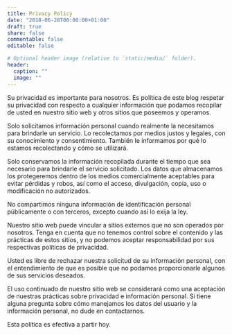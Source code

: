 ```yaml
---
title: Privacy Policy
date: "2018-06-28T00:00:00+01:00"
draft: true
share: false
commentable: false
editable: false

# Optional header image (relative to `static/media/` folder).
header:
  caption: ""
  image: ""
---
```


Su privacidad es importante para nosotros. Es política de este blog  respetar su privacidad con respecto a cualquier información que podamos recopilar de usted en nuestro sitio web y otros sitios que poseemos y operamos.

Solo solicitamos información personal cuando realmente la necesitamos para brindarle un servicio. Lo recolectamos por medios justos y legales, con su conocimiento y consentimiento. También le informamos por qué lo estamos recolectando y cómo se utilizará.

Solo conservamos la información recopilada durante el tiempo que sea necesario para brindarle el servicio solicitado. Los datos que almacenamos los protegeremos dentro de los medios comercialmente aceptables para evitar pérdidas y robos, así como el acceso, divulgación, copia, uso o modificación no autorizados.

No compartimos ninguna información de identificación personal públicamente o con terceros, excepto cuando así lo exija la ley.

Nuestro sitio web puede vincular a sitios externos que no son operados por nosotros. Tenga en cuenta que no tenemos control sobre el contenido y las prácticas de estos sitios, y no podemos aceptar responsabilidad por sus respectivas políticas de privacidad.

Usted es libre de rechazar nuestra solicitud de su información personal, con el entendimiento de que es posible que no podamos proporcionarle algunos de sus servicios deseados.

El uso continuado de nuestro sitio web se considerará como una aceptación de nuestras prácticas sobre privacidad e información personal. Si tiene alguna pregunta sobre cómo manejamos los datos del usuario y la información personal, no dude en contactarnos.

Esta política es efectiva a partir hoy.
